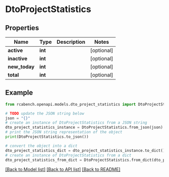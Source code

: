 # DtoProjectStatistics


## Properties

Name | Type | Description | Notes
------------ | ------------- | ------------- | -------------
**active** | **int** |  | [optional] 
**inactive** | **int** |  | [optional] 
**new_today** | **int** |  | [optional] 
**total** | **int** |  | [optional] 

## Example

```python
from rcabench.openapi.models.dto_project_statistics import DtoProjectStatistics

# TODO update the JSON string below
json = "{}"
# create an instance of DtoProjectStatistics from a JSON string
dto_project_statistics_instance = DtoProjectStatistics.from_json(json)
# print the JSON string representation of the object
print(DtoProjectStatistics.to_json())

# convert the object into a dict
dto_project_statistics_dict = dto_project_statistics_instance.to_dict()
# create an instance of DtoProjectStatistics from a dict
dto_project_statistics_from_dict = DtoProjectStatistics.from_dict(dto_project_statistics_dict)
```
[[Back to Model list]](../README.md#documentation-for-models) [[Back to API list]](../README.md#documentation-for-api-endpoints) [[Back to README]](../README.md)


